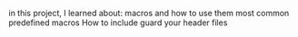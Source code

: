 in this project, I learned about:
macros and how to use them
most common predefined macros
How to include guard your header files
